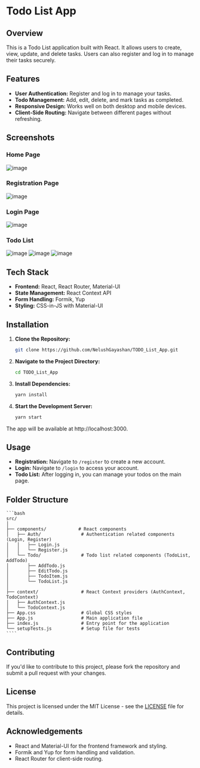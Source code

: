 # Todo List App

## Overview

This is a Todo List application built with React. It allows users to create, view, update, and delete tasks. Users can also register and log in to manage their tasks securely.

## Features

- **User Authentication:** Register and log in to manage your tasks.
- **Todo Management:** Add, edit, delete, and mark tasks as completed.
- **Responsive Design:** Works well on both desktop and mobile devices.
- **Client-Side Routing:** Navigate between different pages without refreshing.

## Screenshots

### Home Page

![image](https://github.com/user-attachments/assets/1f41622e-f2f3-453a-aaee-97c00656d239)

### Registration Page

![image](https://github.com/user-attachments/assets/eb77bd35-a610-4f06-b330-76201655f2cc)

### Login Page

![image](https://github.com/user-attachments/assets/1f41622e-f2f3-453a-aaee-97c00656d239)

### Todo List

![image](https://github.com/user-attachments/assets/e52b66b7-6023-4324-8ca0-68740996bfd6)
![image](https://github.com/user-attachments/assets/c7686807-3e72-4eed-addf-8a824b904341)
![image](https://github.com/user-attachments/assets/7df78359-fe7c-48ce-9aa7-76ab98ed4ca0)


## Tech Stack

- **Frontend:** React, React Router, Material-UI
- **State Management:** React Context API
- **Form Handling:** Formik, Yup
- **Styling:** CSS-in-JS with Material-UI

## Installation

1. **Clone the Repository:**
   ```bash
   git clone https://github.com/NelushGayashan/TODO_List_App.git
    ````
2. **Navigate to the Project Directory:**
    ```bash
    cd TODO_List_App
   ````

3. **Install Dependencies:**
    ```bash
    yarn install
   ````

3. **Start the Development Server:**
    ```bash
    yarn start
   ````

The app will be available at http://localhost:3000.

## Usage

- **Registration:** Navigate to `/register` to create a new account.
- **Login:** Navigate to `/login` to access your account.
- **Todo List:** After logging in, you can manage your todos on the main page.


## Folder Structure
    ```bash
    src/
    │
    ├── components/            # React components
    │   ├── Auth/               # Authentication related components (Login, Register)
    │   │   ├── Login.js
    │   │   └── Register.js
    │   └── Todo/               # Todo list related components (TodoList, AddTodo)
    │       ├── AddTodo.js
    │       ├── EditTodo.js
    │       ├── TodoItem.js
    │       └── TodoList.js
    │
    ├── context/                # React Context providers (AuthContext, TodoContext)
    │   ├── AuthContext.js               
    │   └── TodoContext.js
    ├── App.css                 # Global CSS styles
    ├── App.js                  # Main application file
    ├── index.js                # Entry point for the application
    └── setupTests.js           # Setup file for tests
    ````

## Contributing

If you'd like to contribute to this project, please fork the repository and submit a pull request with your changes.

## License

This project is licensed under the MIT License - see the [LICENSE](LICENSE) file for details.

## Acknowledgements

- React and Material-UI for the frontend framework and styling.
- Formik and Yup for form handling and validation.
- React Router for client-side routing.
